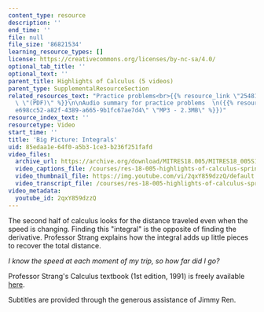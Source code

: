 ```yaml
---
content_type: resource
description: ''
end_time: ''
file: null
file_size: '86821534'
learning_resource_types: []
license: https://creativecommons.org/licenses/by-nc-sa/4.0/
optional_tab_title: ''
optional_text: ''
parent_title: Highlights of Calculus (5 videos)
parent_type: SupplementalResourceSection
related_resources_text: "Practice problems<br>{{% resource_link \"2548145d-00f0-fb97-9b65-bb6c08ceeb6a\"\
  \ \"(PDF)\" %}}\n\nAudio summary for practice problems  \n({{% resource_link \"\
  e698cc52-a82f-4389-a665-9b1fc67ae7d4\" \"MP3 - 2.3MB\" %}})"
resource_index_text: ''
resourcetype: Video
start_time: ''
title: 'Big Picture: Integrals'
uid: 85edaa1e-64f0-a5b3-1ce3-b236f251fafd
video_files:
  archive_url: https://archive.org/download/MITRES18.005/MITRES18_005S10_BigPictureIntegrals_300k.mp4
  video_captions_file: /courses/res-18-005-highlights-of-calculus-spring-2010/e7c2859c3a5e5151ac7c1ee81cd9c198_2qxY859dzzQ.vtt
  video_thumbnail_file: https://img.youtube.com/vi/2qxY859dzzQ/default.jpg
  video_transcript_file: /courses/res-18-005-highlights-of-calculus-spring-2010/0dae0dee9bae7b9a14c37ecbf148611b_2qxY859dzzQ.pdf
video_metadata:
  youtube_id: 2qxY859dzzQ
---
```

The second half of calculus looks for the distance traveled even when the speed is changing. Finding this "integral" is the opposite of finding the derivative. Professor Strang explains how the integral adds up little pieces to recover the total distance.  
  
_I know the speed at each moment of my trip, so how far did I go?_

Professor Strang's Calculus textbook (1st edition, 1991) is freely available [here](/courses/res-18-001-calculus-online-textbook-spring-2005).

Subtitles are provided through the generous assistance of Jimmy Ren.